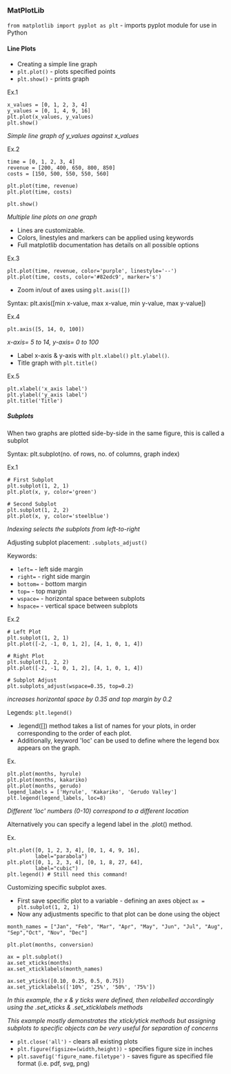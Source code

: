 ### MatPlotLib

`from matplotlib import pyplot as plt` - imports pyplot module for use in Python

#### Line Plots

- Creating a simple line graph
- `plt.plot()` - plots specified points
- `plt.show()` - prints graph

Ex.1
```buildoutcfg
x_values = [0, 1, 2, 3, 4]
y_values = [0, 1, 4, 9, 16]
plt.plot(x_values, y_values)
plt.show()
```
*Simple line graph of y_values against x_values*

Ex.2
```buildoutcfg
time = [0, 1, 2, 3, 4]
revenue = [200, 400, 650, 800, 850]
costs = [150, 500, 550, 550, 560]

plt.plot(time, revenue)
plt.plot(time, costs)

plt.show()
```
*Multiple line plots on one graph*

- Lines are customizable.
- Colors, linestyles and markers can be applied using keywords
- Full matplotlib documentation has details on all possible options

Ex.3
```buildoutcfg
plt.plot(time, revenue, color='purple', linestyle='--')
plt.plot(time, costs, color='#82edc9', marker='s')
```

- Zoom in/out of axes using `plt.axis([])`

Syntax: plt.axis([min x-value, max x-value, min y-value, max y-value])

Ex.4

```buildoutcfg
plt.axis([5, 14, 0, 100])
```

*x-axis= 5 to 14, y-axis= 0 to 100*

- Label x-axis & y-axis with `plt.xlabel()` `plt.ylabel()`.
- Title graph with `plt.title()`

Ex.5

```buildoutcfg
plt.xlabel('x_axis label')
plt.ylabel('y_axis label')
plt.title('Title')
```

##### Subplots

When two graphs are plotted side-by-side in the same figure, this is called a subplot

Syntax: plt.subplot(no. of rows, no. of columns, graph index)

Ex.1

```buildoutcfg
# First Subplot
plt.subplot(1, 2, 1)
plt.plot(x, y, color='green')

# Second Subplot
plt.subplot(1, 2, 2)
plt.plot(x, y, color='steelblue')
```
*Indexing selects the subplots from left-to-right*

Adjusting subplot placement: `.subplots_adjust()`

Keywords:
- `left=` - left side margin
- `right=` - right side margin
- `bottom=` - bottom margin
- `top=` - top margin
- `wspace=` - horizontal space between subplots
- `hspace=` - vertical space between subplots

Ex.2

```buildoutcfg
# Left Plot
plt.subplot(1, 2, 1)
plt.plot([-2, -1, 0, 1, 2], [4, 1, 0, 1, 4])

# Right Plot
plt.subplot(1, 2, 2)
plt.plot([-2, -1, 0, 1, 2], [4, 1, 0, 1, 4])

# Subplot Adjust
plt.subplots_adjust(wspace=0.35, top=0.2)
```

*increases horizontal space by 0.35 and top margin by 0.2*

Legends: `plt.legend()`

- .legend([]) method takes a list of names for your plots, in order corresponding to the order of each plot.
- Additionally, keyword 'loc' can be used to define where the legend box appears on the graph.

Ex.

```buildoutcfg
plt.plot(months, hyrule)
plt.plot(months, kakariko)
plt.plot(months, gerudo)
legend_labels = ['Hyrule', 'Kakariko', 'Gerudo Valley']
plt.legend(legend_labels, loc=8)
```
*Different 'loc' numbers (0-10) correspond to a different location*

Alternatively you can specify a legend label in the .plot() method.

Ex.
```buildoutcfg
plt.plot([0, 1, 2, 3, 4], [0, 1, 4, 9, 16],
         label="parabola")
plt.plot([0, 1, 2, 3, 4], [0, 1, 8, 27, 64],
         label="cubic")
plt.legend() # Still need this command!
```

Customizing specific subplot axes.

- First save specific plot to a variable - defining an axes object `ax = plt.subplot(1, 2, 1)`
- Now any adjustments specific to that plot can be done using the object

```buildoutcfg
month_names = ["Jan", "Feb", "Mar", "Apr", "May", "Jun", "Jul", "Aug", "Sep","Oct", "Nov", "Dec"]

plt.plot(months, conversion)

ax = plt.subplot()
ax.set_xticks(months)
ax.set_xticklabels(month_names)

ax.set_yticks([0.10, 0.25, 0.5, 0.75])
ax.set_yticklabels(['10%', '25%', '50%', '75%'])
```
*In this example, the x & y ticks were defined, then relabelled accordingly using the .set_xticks & .set_xticklabels methods*

*This example mostly demonstrates the xtick/ytick methods but assigning subplots to specific objects can be very useful for separation of concerns*

- `plt.close('all')` - clears all existing plots
- `plt.figure(figsize=(width,height))` - specifies figure size in inches
- `plt.savefig('figure_name.filetype')` - saves figure as specified file format (i.e. pdf, svg, png)